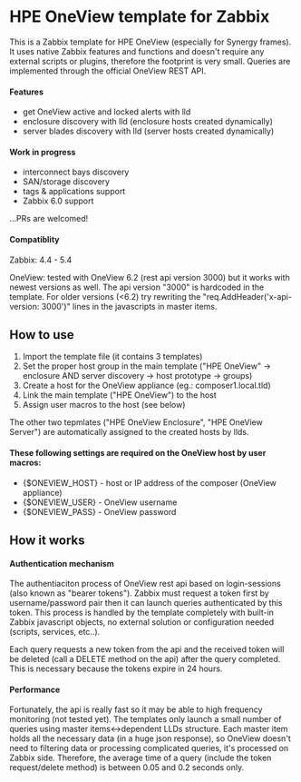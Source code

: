 # HPE OneView template for Zabbix

This is a Zabbix template for HPE OneView (especially for Synergy frames). It uses native Zabbix features and functions and doesn't require any external scripts or plugins, therefore the footprint is very small. Queries are implemented through the official OneView REST API.

#### Features

- get OneView active and locked alerts with lld
- enclosure discovery with lld (enclosure hosts created dynamically)
- server blades discovery with lld (server hosts created dynamically)

#### Work in progress

- interconnect bays discovery
- SAN/storage discovery
- tags & applications support
- Zabbix 6.0 support

...PRs are welcomed!

#### Compatiblity

Zabbix: 4.4 - 5.4

OneView: tested with OneView 6.2 (rest api version 3000) but it works with newest versions as well. The api version "3000" is hardcoded in the template. For older versions (<6.2) try rewriting the "req.AddHeader('x-api-version: 3000')" lines in the javascripts in master items.

## How to use

1. Import the template file (it contains 3 templates)
2. Set the proper host group in the main template ("HPE OneView" -> enclosure AND server discovery -> host prototype -> groups)
3. Create a host for the OneView appliance (eg.: composer1.local.tld)
4. Link the main template ("HPE OneView") to the host
5. Assign user macros to the host (see below)

The other two tepmlates ("HPE OneView Enclosure", "HPE OneView Server") are automatically assigned to the created hosts by llds.

#### These following settings are required on the OneView host by user macros:

- {$ONEVIEW_HOST} - host or IP address of the composer (OneView appliance)
- {$ONEVIEW_USER} - OneView username
- {$ONEVIEW_PASS} - OneView password

## How it works

#### Authentication mechanism
The authentiaciton process of OneView rest api based on login-sessions (also known as "bearer tokens"). Zabbix must request a token first by username/password pair then it can launch queries authenticated by this token. This process is handled by the template completely with built-in Zabbix javascript objects, no external solution or configuration needed (scripts, services, etc..).

Each query requests a new token from the api and the received token will be deleted (call a DELETE method on the api) after the query completed. This is necessary because the tokens expire in 24 hours.

#### Performance
Fortunately, the api is really fast so it may be able to high frequency monitoring (not tested yet). The templates only launch a small number of queries using master items<->dependent LLDs structure. Each master item holds all the necessary data (in a huge json response), so OneView doesn't need to filtering data or processing complicated queries, it's processed on Zabbix side. Therefore, the average time of a query (include the token request/delete method) is between 0.05 and 0.2 seconds only.
